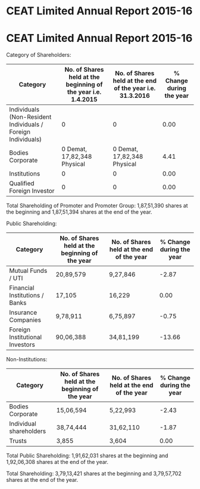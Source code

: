 # CEAT Limited Annual Report 2015-16

# CEAT Limited Annual Report 2015-16

Category of Shareholders:

|Category|No. of Shares held at the beginning of the year i.e. 1.4.2015|No. of Shares held at the end of the year i.e. 31.3.2016|% Change during the year|
|---|---|---|---|
|Individuals (Non-Resident Individuals / Foreign Individuals)|0|0|0.00|
|Bodies Corporate|0 Demat, 17,82,348 Physical|0 Demat, 17,82,348 Physical|4.41|
|Institutions|0|0|0.00|
|Qualified Foreign Investor|0|0|0.00|

Total Shareholding of Promoter and Promoter Group: 1,87,51,390 shares at the beginning and 1,87,51,394 shares at the end of the year.

Public Shareholding:

|Category|No. of Shares held at the beginning of the year|No. of Shares held at the end of the year|% Change during the year|
|---|---|---|---|
|Mutual Funds / UTI|20,89,579|9,27,846|-2.87|
|Financial Institutions / Banks|17,105|16,229|0.00|
|Insurance Companies|9,78,911|6,75,897|-0.75|
|Foreign Institutional Investors|90,06,388|34,81,199|-13.66|

Non-Institutions:

|Category|No. of Shares held at the beginning of the year|No. of Shares held at the end of the year|% Change during the year|
|---|---|---|---|
|Bodies Corporate|15,06,594|5,22,993|-2.43|
|Individual shareholders|38,74,444|31,62,110|-1.87|
|Trusts|3,855|3,604|0.00|

Total Public Shareholding: 1,91,62,031 shares at the beginning and 1,92,06,308 shares at the end of the year.

Total Shareholding: 3,79,13,421 shares at the beginning and 3,79,57,702 shares at the end of the year.